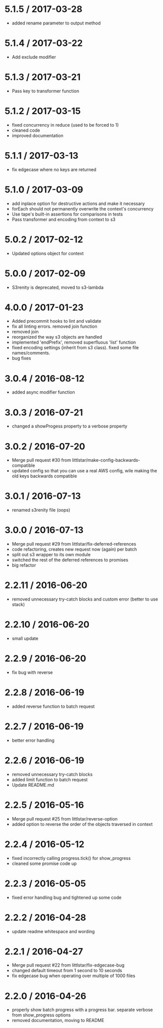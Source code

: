 
5.1.5 / 2017-03-28
==================

  * added rename parameter to output method

5.1.4 / 2017-03-22
==================

  * Add exclude modifier

5.1.3 / 2017-03-21
==================

  * Pass key to transformer function

5.1.2 / 2017-03-15
==================

  * fixed concurrency in reduce (used to be forced to 1)
  * cleaned code
  * improved documentation

5.1.1 / 2017-03-13
==================

  * fix edgecase where no keys are returned

5.1.0 / 2017-03-09
==================

  * add inplace option for destructive actions and make it necessary
  * forEach should not permanently overwrite the context's concurrency
  * Use tape's built-in assertions for comparisons in tests
  * Pass transformer and encoding from context to s3

5.0.2 / 2017-02-12
==================
  * Updated options object for context

5.0.0 / 2017-02-09
==================

  * S3renity is deprecated, moved to s3-lambda

4.0.0 / 2017-01-23
==================

  * Added precommit hooks to lint and validate
  * fix all linting errors. removed join function
  * removed join
  * reorganized the way s3 objects are handled
  * implemented 'endPrefix', removed superfluous 'list' function
  * fixed encoding settings (inherit from s3 class). fixed some file names/comments.
  * bug fixes

3.0.4 / 2016-08-12
==================

  * added async modifier function

3.0.3 / 2016-07-21
==================

  * changed a showProgess property to a verbose property

3.0.2 / 2016-07-20
==================

  * Merge pull request #30 from littlstar/make-config-backwards-compatible
  * updated config so that you can use a real AWS config, wile making the old keys backwards compatible

3.0.1 / 2016-07-13
==================

  * renamed s3renity file (oops)

3.0.0 / 2016-07-13
==================

  * Merge pull request #29 from littlstar/fix-deferred-references
  * code refactoring, creates new request now (again) per batch
  * split out s3 wrapper to its own module
  * switched the rest of the deferred references to promises
  * big refactor

2.2.11 / 2016-06-20
===================

  * removed unnecessary try-catch blocks and custom error (better to use stack)

2.2.10 / 2016-06-20
===================

  * small update

2.2.9 / 2016-06-20
==================

  * fix bug with reverse

2.2.8 / 2016-06-19
==================

  * added reverse function to batch request

2.2.7 / 2016-06-19
==================

  * better error handling

2.2.6 / 2016-06-19
==================

  * removed unnecessary try-catch blocks
  * added limit function to batch request
  * Update README.md

2.2.5 / 2016-05-16
==================

  * Merge pull request #25 from littlstar/reverse-option
  * added option to reverse the order of the objects traversed in context

2.2.4 / 2016-05-12
==================

  * fixed incorrectly calling progress.tick() for show_progress
  * cleaned some promise code up

2.2.3 / 2016-05-05
==================

  * fixed error handling bug and tightened up some code

2.2.2 / 2016-04-28
==================

  * update readme whitespace and wording

2.2.1 / 2016-04-27
==================

  * Merge pull request #22 from littlstar/fix-edgecase-bug
  * changed default timeout from 1 second to 10 seconds
  * fix edgecase bug when operating over multiple of 1000 files

2.2.0 / 2016-04-26
==================

  * properly show batch progress with a progress bar. separate verbose from show_progress options
  * removed documentation, moving to README
